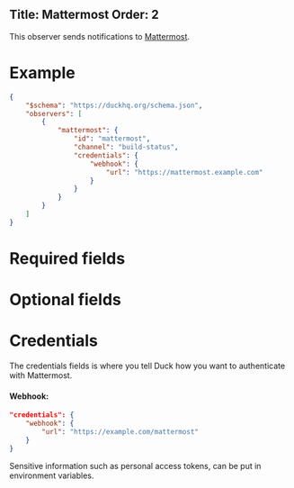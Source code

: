 Title: Mattermost
Order: 2
---

This observer sends notifications to [Mattermost](https://mattermost.com).

# Example

```json
{
    "$schema": "https://duckhq.org/schema.json",
    "observers": [
        {
            "mattermost": {
                "id": "mattermost",
                "channel": "build-status",
                "credentials": {
                    "webhook": {
                        "url": "https://mattermost.example.com"
                    }
                }
            }
        }
    ]
}
```

# Required fields

<?# JsonSchema type=MattermostConfiguration required=true credentialsType=MattermostCredentials /?>

# Optional fields

<?# JsonSchema type=MattermostConfiguration required=false /?>

# Credentials

The credentials fields is where you tell Duck how you want to authenticate
with Mattermost.

#### Webhook:

```json
"credentials": {
    "webhook": {
        "url": "https://example.com/mattermost"
    }
}
```

<div class="alert alert-info" role="alert">
  <i class="fad fa-info-circle icon-web"></i> Sensitive information such as 
  personal access tokens, can be put in environment variables.
</div>
